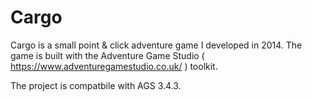 # Cargo

Cargo is a small point & click adventure game I developed in 2014. The game is built with the Adventure Game Studio ( https://www.adventuregamestudio.co.uk/ ) toolkit.

The project is compatbile with AGS 3.4.3.

